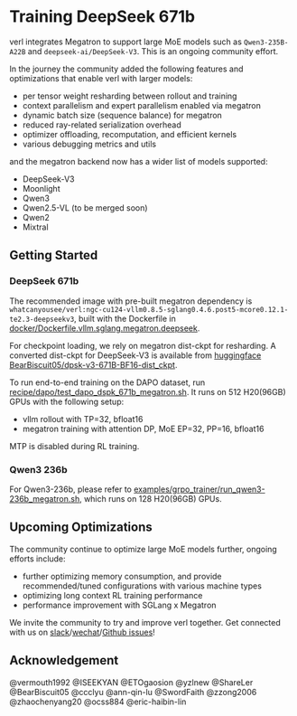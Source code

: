 # Training DeepSeek 671b

verl integrates Megatron to support large MoE models such as `Qwen3-235B-A22B` and `deepseek-ai/DeepSeek-V3`. This is an ongoing community effort.

In the journey the community added the following features and optimizations that enable verl with larger models:
- per tensor weight resharding between rollout and training
- context parallelism and expert parallelism enabled via megatron
- dynamic batch size (sequence balance) for megatron
- reduced ray-related serialization overhead
- optimizer offloading, recomputation, and efficient kernels
- various debugging metrics and utils

and the megatron backend now has a wider list of models supported:
- DeepSeek-V3
- Moonlight
- Qwen3
- Qwen2.5-VL (to be merged soon)
- Qwen2
- Mixtral

## Getting Started

### DeepSeek 671b

The recommended image with pre-built megatron dependency is `whatcanyousee/verl:ngc-cu124-vllm0.8.5-sglang0.4.6.post5-mcore0.12.1-te2.3-deepseekv3`, built with the Dockerfile in [docker/Dockerfile.vllm.sglang.megatron.deepseek](https://github.com/volcengine/verl/blob/main/docker/Dockerfile.vllm.sglang.megatron.deepseek).

For checkpoint loading, we rely on megatron dist-ckpt for resharding. A converted dist-ckpt for DeepSeek-V3 is available from [huggingface BearBiscuit05/dpsk-v3-671B-BF16-dist_ckpt](https://huggingface.co/BearBiscuit05/dpsk-v3-671B-BF16-dist_ckpt/tree/main).

To run end-to-end training on the DAPO dataset, run [recipe/dapo/test_dapo_dspk_671b_megatron.sh](https://github.com/volcengine/verl/blob/main/recipe/dapo/test_dapo_dspk_671b_megatron.sh). It runs on 512 H20(96GB) GPUs with the following setup:
- vllm rollout with TP=32, bfloat16
- megatron training with attention DP, MoE EP=32, PP=16, bfloat16

MTP is disabled during RL training.

### Qwen3 236b

For Qwen3-236b, please refer to [examples/grpo_trainer/run_qwen3-236b_megatron.sh](https://github.com/volcengine/verl/blob/main/examples/grpo_trainer/run_qwen3-236b_megatron.sh), which runs on 128 H20(96GB) GPUs.

## Upcoming Optimizations

The community continue to optimize large MoE models further, ongoing efforts include:
- further optimizing memory consumption, and provide recommended/tuned configurations with various machine types
- optimizing long context RL training performance
- performance improvement with SGLang x Megatron

We invite the community to try and improve verl together. Get connected with us on [slack](https://join.slack.com/t/verlgroup/shared_invite/zt-2w5p9o4c3-yy0x2Q56s_VlGLsJ93A6vA)/[wechat](https://raw.githubusercontent.com/eric-haibin-lin/verl-community/refs/heads/main/WeChat.JPG)/[Github issues](https://github.com/volcengine/verl/issues/708)!

## Acknowledgement
@vermouth1992 @ISEEKYAN @ETOgaosion @yzlnew @ShareLer @BearBiscuit05 @ccclyu @ann-qin-lu @SwordFaith @zzong2006 @zhaochenyang20 @ocss884 @eric-haibin-lin
